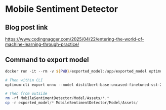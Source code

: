 # Mobile Sentiment Detector

## Blog post link

https://www.codingnagger.com/2025/04/22/entering-the-world-of-machine-learning-through-practice/

## Command to export model

```powershell
docker run -it --rm -v ${PWD}/exported_model:/app/exported_model optimum-cli-exporter

# Then within CLI
optimum-cli export onnx --model distilbert-base-uncased-finetuned-sst-2-english --task text-classification --opset 14 /app/exported_model

# Then from outside
rm -rf MobileSentimentDetector/Model/Assets/*.*
cp -r exported_model/* MobileSentimentDetector/Model/Assets/
```

